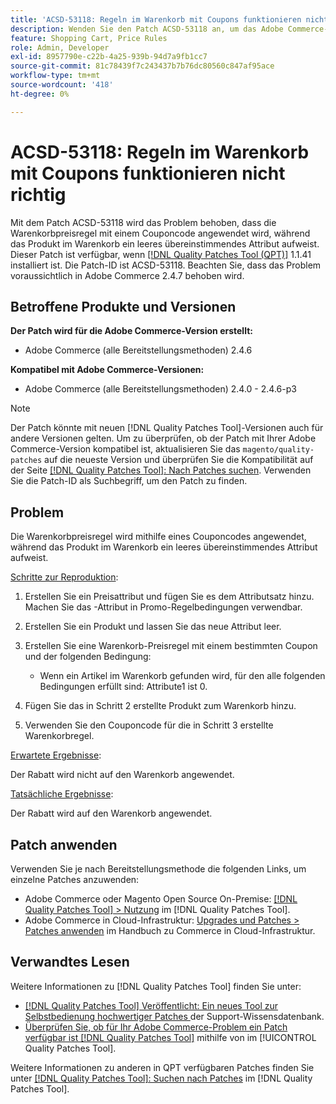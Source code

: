 ```yaml
---
title: 'ACSD-53118: Regeln im Warenkorb mit Coupons funktionieren nicht richtig'
description: Wenden Sie den Patch ACSD-53118 an, um das Adobe Commerce-Problem zu beheben, bei dem die Warenkorbpreisregel mit einem Couponcode angewendet wird, während das Produkt im Warenkorb ein leeres Übereinstimmungsattribut aufweist.
feature: Shopping Cart, Price Rules
role: Admin, Developer
exl-id: 8957790e-c22b-4a25-939b-94d7a9fb1cc7
source-git-commit: 81c78439f7c243437b7b76dc80560c847af95ace
workflow-type: tm+mt
source-wordcount: '418'
ht-degree: 0%

---
```


# ACSD-53118: Regeln im Warenkorb mit Coupons funktionieren nicht richtig

Mit dem Patch ACSD-53118 wird das Problem behoben, dass die Warenkorbpreisregel mit einem Couponcode angewendet wird, während das Produkt im Warenkorb ein leeres übereinstimmendes Attribut aufweist. Dieser Patch ist verfügbar, wenn [[!DNL Quality Patches Tool (QPT)]](https://experienceleague.adobe.com/en/docs/commerce-knowledge-base/kb/announcements/commerce-announcements/magento-quality-patches-released-new-tool-to-self-serve-quality-patches) 1.1.41 installiert ist. Die Patch-ID ist ACSD-53118. Beachten Sie, dass das Problem voraussichtlich in Adobe Commerce 2.4.7 behoben wird.

## Betroffene Produkte und Versionen

**Der Patch wird für die Adobe Commerce-Version erstellt:**

* Adobe Commerce (alle Bereitstellungsmethoden) 2.4.6

**Kompatibel mit Adobe Commerce-Versionen:**

* Adobe Commerce (alle Bereitstellungsmethoden) 2.4.0 - 2.4.6-p3

>[!NOTE]
>
>Der Patch könnte mit neuen [!DNL Quality Patches Tool]-Versionen auch für andere Versionen gelten. Um zu überprüfen, ob der Patch mit Ihrer Adobe Commerce-Version kompatibel ist, aktualisieren Sie das `magento/quality-patches` auf die neueste Version und überprüfen Sie die Kompatibilität auf der Seite [[!DNL Quality Patches Tool]: Nach Patches suchen](https://experienceleague.adobe.com/tools/commerce-quality-patches/index.html). Verwenden Sie die Patch-ID als Suchbegriff, um den Patch zu finden.

## Problem

Die Warenkorbpreisregel wird mithilfe eines Couponcodes angewendet, während das Produkt im Warenkorb ein leeres übereinstimmendes Attribut aufweist.

<u>Schritte zur Reproduktion</u>:

1. Erstellen Sie ein Preisattribut und fügen Sie es dem Attributsatz hinzu. Machen Sie das -Attribut in Promo-Regelbedingungen verwendbar.
1. Erstellen Sie ein Produkt und lassen Sie das neue Attribut leer.
1. Erstellen Sie eine Warenkorb-Preisregel mit einem bestimmten Coupon und der folgenden Bedingung:

   * Wenn ein Artikel im Warenkorb gefunden wird, für den alle folgenden Bedingungen erfüllt sind: Attribute1 ist 0.

1. Fügen Sie das in Schritt 2 erstellte Produkt zum Warenkorb hinzu.
1. Verwenden Sie den Couponcode für die in Schritt 3 erstellte Warenkorbregel.

<u>Erwartete Ergebnisse</u>:

Der Rabatt wird nicht auf den Warenkorb angewendet.

<u>Tatsächliche Ergebnisse</u>:

Der Rabatt wird auf den Warenkorb angewendet.

## Patch anwenden

Verwenden Sie je nach Bereitstellungsmethode die folgenden Links, um einzelne Patches anzuwenden:

* Adobe Commerce oder Magento Open Source On-Premise: [[!DNL Quality Patches Tool] > Nutzung](/help/tools/quality-patches-tool/usage.md) im [!DNL Quality Patches Tool].
* Adobe Commerce in Cloud-Infrastruktur: [Upgrades und Patches > Patches anwenden](https://experienceleague.adobe.com/docs/commerce-cloud-service/user-guide/develop/upgrade/apply-patches.html) im Handbuch zu Commerce in Cloud-Infrastruktur.

## Verwandtes Lesen

Weitere Informationen zu [!DNL Quality Patches Tool] finden Sie unter:

* [[!DNL Quality Patches Tool] Veröffentlicht: Ein neues Tool zur Selbstbedienung hochwertiger Patches ](https://experienceleague.adobe.com/en/docs/commerce-knowledge-base/kb/announcements/commerce-announcements/magento-quality-patches-released-new-tool-to-self-serve-quality-patches) der Support-Wissensdatenbank.
* [Überprüfen Sie, ob für Ihr Adobe Commerce-Problem ein Patch verfügbar ist [!DNL Quality Patches Tool]](/help/tools/quality-patches-tool/patches-available-in-qpt/check-patch-for-magento-issue-with-magento-quality-patches.md) mithilfe von im [!UICONTROL Quality Patches Tool].


Weitere Informationen zu anderen in QPT verfügbaren Patches finden Sie unter [[!DNL Quality Patches Tool]: Suchen nach Patches](https://experienceleague.adobe.com/tools/commerce-quality-patches/index.html) im [!DNL Quality Patches Tool].
